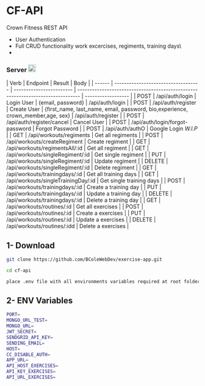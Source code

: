 # CF-API

Crown Fitness REST API

- User Authentication
- Full CRUD functionality work excercises, regiments, training days\
-

### Server <img height="20" src="https://pic.onlinewebfonts.com/svg/img_569193.png"></img>

| Verb   | Endpoint                            | Result                   | Body                                                                            |
| ------ | ----------------------------------- | ------------------------ | ------------------------------------------------------------------------------- | ------------------ |
| POST   | /api/auth/login                     | Login User               | {email, password}                                                               | /api/auth/login    |
| POST   | /api/auth/register                  | Create User              | {first_name, last_name, email, password, bio,experience, crown_member,age, sex} | /api/auth/register |
| POST   | /api/auth/register/cancel           | Cancel User              |
| POST   | /api/auth/login/forgot-password     | Forgot Password          |
| POST   | /api/auth/authO                     | Google Login _W.I.P_     |
| GET    | /api/workouts/regiments             | Get all regiments        |
| POST   | /api/workouts/createRegiment        | Create regiment          |
| GET    | /api/workouts/regimentsAll/:id      | Get all regiment         |
| GET    | /api/workouts/singleRegiment/:id    | Get single regiment      |
| PUT    | /api/workouts/singleRegiment/:id    | Update regiment          |
| DELETE | /api/workouts/singleRegiment/:id    | Delete regiment          |
| GET    | /api/workouts/trainingdays/:id      | Get all training days    |
| GET    | /api/workouts/singleTrainingDay/:id | Get single training days |
| POST   | /api/workouts/trainingdays/:id      | Create a training day    |
| PUT    | /api/workouts/trainingdays/:id      | Update a training day    |
| DELETE | /api/workouts/trainingdays/:id      | Delete a training day    |
| GET    | /api/workouts/routines/:id          | Get all exercises        |
| POST   | /api/workouts/routines/:id          | Create a exercises       |
| PUT    | /api/workouts/routines/:id          | Update a exercises       |
| DELETE | /api/workouts/routines/:idd         | Delete a exercises       |

## 1- Download

```sh
git clone https://github.com/BColeWebDev/exercise-app.git

cd cf-api

place .env file with all environments variables required at root folder
```

## 2- ENV Variables

```sh
PORT=
MONGO_URL_TEST=
MONGO_URL=
JWT_SECRET=
SENDGRID_API_KEY=
SENDING_EMAIL=
HOST=
CC_DISABLE_AUTH=
APP_URL=
API_HOST_EXERCISES=
API_KEY_EXERCISES=
API_URL_EXERCISES=
```
